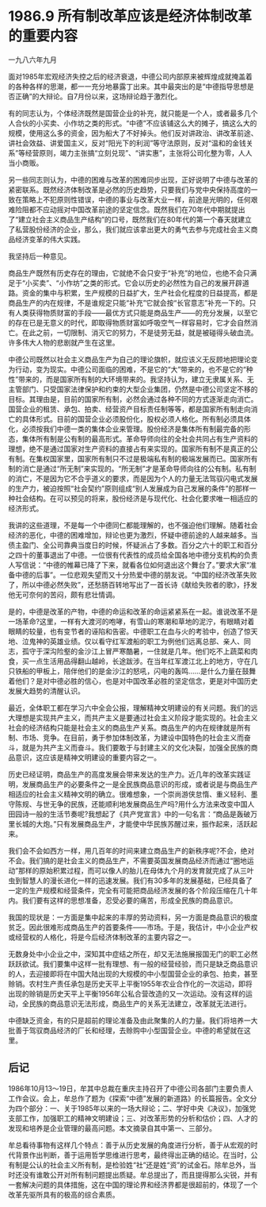 # 1986.9 所有制改革应该是经济体制改革的重要内容

一九八六年九月  
  
面对1985年宏观经济失控之后的经济衰退，中德公司内部原来被辉煌成就掩盖着的各种各样的思潮，都一一充分地暴露丁出来。其中最突出的是“中德指导思想是否正确”的大辩论。自7月份以来，这场辩论趋于激烈化。  
  
 有的同志认为，个体经济既然是国营企业的补充，就只能是一个人，或者最多几个人合伙的小买卖、小作坊之类的形式。“中德”不应该铺这么大的摊子，搞这么大的规模，使用这么多的资金，因为船大了不好掉头。他们反对讲政治、讲改革前途、讲社会效益、讲爱国主义，反对“阳光下的利润”等守法原则，反对“温和的金钱关系”等经营原则，竭力主张搞“立刻兑现”、“讲实惠”，主张将公司化整为零，人人当小商贩。  
  
 另一些同志则认为，中德的困难与改革的困难同步出现，正好说明了中德与改革的紧密联系。既然经济体制改革是必然的历史趋势，只要我们与党中央保持高度的一致在策略上不犯原则性错误，中德的事业与改革大业一样，前途是光明的，任何艰难险阻都不应动摇对中国改革前途的坚定信念。既然我们在70年代中期就提出了“建立社会主义商品生产结构”的口号，既然我们在80年代的第一个春天就建立了私营股份经济的企业，那么，我们就应该拿出更大的勇气去参与完成社会主义商品经济变革的伟大实践。  
  
 我坚持后一种意见。  
  
 商品生产既然有历史存在的理由，它就绝不会只安于“补充”的地位，也绝不会只满足于“小买卖”、“小作坊”之类的形式。它会以历史的必然性为自己的发展开辟道路。资金的集中与积累，生产规模的日益扩大，生产社会化程度的日益提高，都是商品生产的内在规律，不是谁规定只能“补充”它就会按“长官意志”补充一下的。只有人类获得物质财富的手段——最优方式只能是商品生产——的充分发展，以至它的存在已是无意义的时代，即取得物质财富如呼吸空气一样容易时，它才会自然消亡。在此之前，一切限制、消灭它的努力，不是徒劳无益，就是被碰得头破血流。许多伟大人物的悲剧就产生在这里。  
  
 中德公司既然以社会主义商品生产为自己的理论旗帜，就应该义无反顾地把理论变为行动，变为现实。中德公司面临的困难，不是它的“大”带来的，也不是它的“种性”带来的，而是国家所有制的大环境带来的。我坚持认为，建立无隶属关系、无主管部门、只受国家法律保护和约束的大型企业集团，仍然是中德公司坚定不移的目标。其理由是，目前的国家所有制，必然会通过各种不同的方式逐渐走向消亡。国营企业的租赁、承包、拍卖、经营资产目标责任制等等，都是国家所有制走向消亡的具体形式。目前的国营企业必须股份化，股权必须人格化。所有制必须具体化，必须按我们中德一类的集体企业来管理。股份经济是集体所有制最完备的形态，集体所有制是公有制的最高形式。革命导师向往的全社会共同占有生产资料的理想，绝不是通过国家对生产资料的直接占有来实现的。国家所有制不是真正的公有制。在集权国家里，国家所有制只不过是极端私有制的极端发展而已。国家所有制的消亡是通过“所无制”来实现的。“所无制”才是革命导师向往的公有制。私有制的消亡，不是因为它不合乎道义的要求，而是因为个人的力量无法驾驭闪电式发展的生产力，被迫按照“社会契约”原则组成“别人发展成为自己发展的条件”的那样一种社会结构。在可以预见的将来，股份经济是与现代化、社会化要求唯一相适应的经济形式。  
  
 我讲的这些道理，不是每一个中德同仁都能理解的，也不强迫他们理解。随着社会经济的恶化，中德的困难增加，辩论也更为激烈，怀疑中德前途的人越来越多。当债主盈门、全公司靠典当度日的时候，怀疑派占了多数。百分之六十的职工和百分之四十的董事退出了中德。一位很有代表性的成员给全国各地中德分支机构的负责人写信说：“中德的帷幕已降了下来，就看各位如何退出这个舞台了。”要求大家“准备中德的后事”。一位悲观失望而又十分热爱中德的朋友说。“中国的经济改革失败了，所以中德必然失败”，还愁肠百转地写出了一首长诗《献给失败者的歌》，抒发他无可奈何的苦闷，颇有悲壮情调。  
  
 是的，中德是改革的产物，中德的命运和改革的命运紧紧系在一起。谁说改革不是一场革命?这里，一样有大渡河的咆哮，有雪山的寒潮和草地的泥泞，有眼睛对着眼睛的较量，也有变节者的诬陷和告密。中德职工在血与火的考验中，创造了惊天地、泣鬼神的英雄业绩。仅以看守红军渡船的职工为例他们远离总部、亲人、同志，孤守于深沟险壑的金沙江上冒严寒酷暑，一住就是几年。他们吃不上蔬菜和肉食，买一点生活用品得翻山越岭，长途跋涉。在当年红军渡江北上的地方，守在几只铁船的甲板上，陪伴他们的是金沙江的怒吼，闪电的轰鸣……是什么力量在鼓舞着他们？是对中德必胜的信心，也是对中国改革必胜的坚定信念，更是对中国历史发展大趋势的清醒认识。  
  
 最近，全体职工都在学习六中全会公报，理解精神文明建设的有关问题。我们的远大理想是实现共产主义，而共产主义是要通过社会主义阶段才能实现的。社会主义社会的经济结构只能是社会主义的商品生产关系。商品生产的内在规律就是所有制、市场、竞争。在目前，勇于参加体制改革，为建设中国特色的社会主义而奋斗，就是为共产主义而奋斗。我们要敢于与封建主义的文化决裂，加强全民族的商品意识，这应该是精神文明建设的重要内容之一。  
  
 历史已经证明，商品生产的高度发展会带来发达的生产力。近几年的改革实践证明，发展商品生产的必要条件之一是全民族商品意识的形成，或者说是与商品生产相适应的社会主义精神文明的确立。很难想象，一个崇尚游侠怠惰、重义轻利、墨守陈规、与世无争的民族，还能顺利地发展商品生产吗?用什么方法来改变中国人田园诗一般的生活节奏呢?我想起了《共产党宣言》中的一句名言：“商品是轰破万里长城的大炮。”只有发展商品生产，才能使中华民族苏醒过来，振作起来，活跃起来。  
  
 我们会不会如西方一样，用几百年的时间来建立商品生产的新秩序呢?不会，绝对不会。我们搞的是社会主义的商品生产，不需要英国发展商品经济而通过“圈地运动”那样的原始积累过程，而可以像人的胎儿在母体九个月的发育就完成了从三叶虫到智慧人的漫长进化一样的迅速发展。我们有30多年的发展基础，已经具备了一定的生产规模和经营条件，完全有可能把商品经济发展的各个阶段压缩在几十年内。我们要有这样的思想准备，忍受必要的痛苦，形成全民族的商品意识。  
  
 我国的现状是：一方面是集中起来的丰厚的劳动资料，另一方面是商品意识的极度贫乏。因此很难形成商品生产的首要条件——市场。于是，我估计，中小企业产权或经营权的人格化，将是今后经济体制改革的主要内容之一。  
  
 无数身处中小企业之中，深知其中症结之所在，却又无法施展报国无门的职工必然跃跃欲试。我们要集中这样一批有理想、有一般的经营经验，而只是缺乏商品意识的人，去迎接即将在中国大陆出现的大规模的中小型国营企业的承包、拍卖，甚至赊销。农村生产责任承包是历史天平上平衡1955年农业合作化的一次运动，即将出现的赊销是历史天平上平衡1956年公私合营改造的又一次运动。没有这样的运动，全民族的商品意识无法形成，商品生产的关系无法建立，改革就无法进行。  
  
 中德缺乏资金，有的只是超前的理论准备及由此聚集的人的力量。我们将培养一大批善于驾驭商品经济的厂长和经理，去赊购中小型国营企业。中德的希望就在这里。

## **后记**

1986年10月13～19日，牟其中总裁在重庆主持召开了中德公司各部门主要负责人工作会议。会上，牟总作了题为《探索“中德”发展的新道路》的长篇报告。全文分为四个部分：一、关于1985年以来的一场大辩论；二、学好中央《决议》，加强党支部工作，加强职工的精神文明建设；三、对改革形势的分析和估价；四、人才的发现和培养是企业管理的最高问题。本文摘录自其中第一、三部分。  
  
 牟总看待事物有这样几个特点：善于从历史发展的角度进行分析，善于从宏观的时代背景作出判断，善于运用哲学思维进行思考，最终得出正确的结论。在当时，公有制是公认的社会主义所有制，是检验姓“社”还是姓“资”的试金石。除牟总外，当时还没有谁敢公开对所有制问题提出质疑。牟总提出了，而且提得那么尖锐，并有一套解决问题的具体措施，这在中国的理论界和经济界都是很超前的，体现了一个改革先驱所具有的极高的综合素质。  


